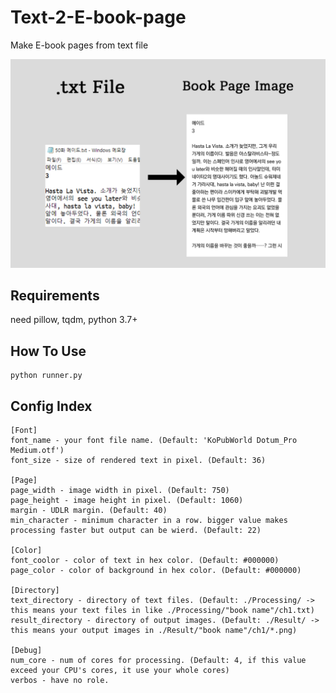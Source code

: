 # Text-2-E-book-page
Make E-book pages from text file

![overview](./Images/description.png)

## Requirements

need pillow, tqdm, python 3.7+

## How To Use
```
python runner.py
```

## Config Index
```
[Font]
font_name - your font file name. (Default: 'KoPubWorld Dotum_Pro Medium.otf')
font_size - size of rendered text in pixel. (Default: 36)

[Page]
page_width - image width in pixel. (Default: 750)
page_height - image height in pixel. (Default: 1060)
margin - UDLR margin. (Default: 40)
min_character - minimum character in a row. bigger value makes processing faster but output can be wierd. (Default: 22)

[Color]
font_coolor - color of text in hex color. (Default: #000000)
page_color - color of background in hex color. (Default: #000000)

[Directory]
text_directory - directory of text files. (Default: ./Processing/ -> this means your text files in like ./Processing/"book name"/ch1.txt)
result_directory - directory of output images. (Default: ./Result/ -> this means your output images in ./Result/"book name"/ch1/*.png)

[Debug]
num_core - num of cores for processing. (Default: 4, if this value exceed your CPU's cores, it use your whole cores)
verbos - have no role.
```
